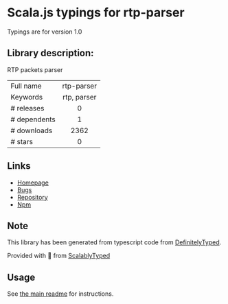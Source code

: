 
# Scala.js typings for rtp-parser

Typings are for version 1.0

## Library description:
RTP packets parser

|                    |                 |
| ------------------ | :-------------: |
| Full name          | rtp-parser |
| Keywords           | rtp, parser |
| # releases         | 0 |
| # dependents       | 1 |
| # downloads        | 2362 |
| # stars            | 0 |

## Links
- [Homepage](https://github.com/fleg/rtp-parser#readme)
- [Bugs](https://github.com/fleg/rtp-parser/issues)
- [Repository](https://github.com/fleg/rtp-parser)
- [Npm](https://www.npmjs.com/package/rtp-parser)
    


## Note
This library has been generated from typescript code from [DefinitelyTyped](https://definitelytyped.org).

Provided with :purple_heart: from [ScalablyTyped](https://github.com/oyvindberg/ScalablyTyped)

## Usage
See [the main readme](../../readme.md) for instructions.


